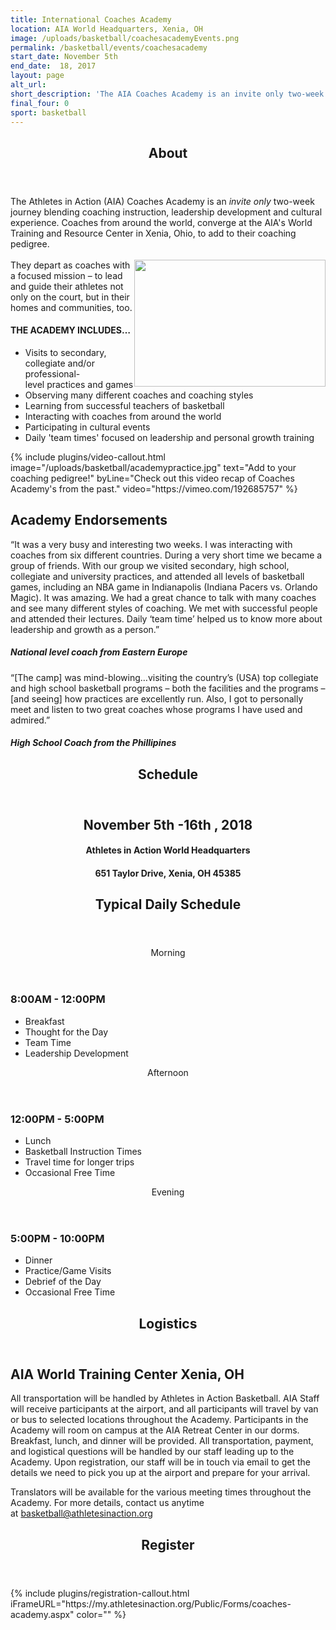 ```yaml
---
title: International Coaches Academy
location: AIA World Headquarters, Xenia, OH
image: /uploads/basketball/coachesacademyEvents.png
permalink: /basketball/events/coachesacademy
start_date: November 5th
end_date:  18, 2017
layout: page
alt_url: 
short_description: 'The AIA Coaches Academy is an invite only two-week academy blending coaching instruction, leadership development and cultural experience. Coaches from around the world travel to Xenia, OH with the goal of leaving able to better lead and guide their athletes in every area of life.'
final_four: 0
sport: basketball
---
```

<div class="row">
<div class=" span-12 cell" id="about">
<section class="section" id="about"><header class="section-header container text-center"><h2 class="section-title first-color" data-title="About">About</h2></header></section>
</div></div>
<div class="row">
<div class=" span-12 cell">
<div class="container"><p><span>The Athletes in Action (AIA) Coaches Academy is an </span><em>invite only</em><span> two-week journey blending coaching instruction, leadership development and cultural experience. Coaches from around the world, converge at the AIA's World Training and Resource Center in Xenia, Ohio, to add to their coaching pedigree.</span><br /><br /><span>They dep<img width="306" height="203" alt="" src="/uploads/basketball/coachesacademylogo.png" style="float: right;" />art as coaches with a focused mission &ndash; to lead and guide their athletes not only on the court, but in their homes and communities, too. </span></p>
<h4>THE ACADEMY INCLUDES&hellip;</h4>
<ul>
<li>Visits to secondary, collegiate and/or professional-level&nbsp;practices and games</li>
<li>Observing many different coaches and coaching styles</li>
<li>Learning from successful teachers of basketball</li>
<li>Interacting with coaches from around the world</li>
<li>Participating in cultural events</li>
<li>Daily 'team times' focused on leadership and personal growth training</li>
</ul>
<p><span></span></p>
<p><span></span></p>
</div>
<div class="mb35 mb20-xs"></div>
<!-- space -->
{% include plugins/video-callout.html image="/uploads/basketball/academypractice.jpg" text="Add to your coaching pedigree!" byLine="Check out this video recap of Coaches Academy's from the past." video="https://vimeo.com/192685757" %}
<div class="row">
<div class=" span-12 cell">
<!--<div class="container"><h2 style="text-align: center;"><strong> 2017 Presenters: </strong></h2>
<p style="text-align: center;"><img src="/uploads/basketball/dell-harris.png" /></p>
<h3 style="text-align: center;">Del Harris</h3>
</div>-->
<h2 class="title text-center mb30">Academy <span class="light first-color">Endorsements</span></h2>
<div class="row">
<div class="col-md-6">
<div class="testimonial wow zoomIn animated" style="visibility: visible; animation-name: zoomIn;">
<figure></figure>
<div class="testimonial-content">
<p>&ldquo;It was a very busy and interesting two weeks. I was interacting with coaches from six different countries. During a very short time we became a group of friends. With our group we visited secondary, high school, collegiate and university practices, and attended all levels of basketball games, including an NBA game in Indianapolis (Indiana Pacers vs. Orlando Magic). It was amazing. We had a great chance to talk with many coaches and see many different styles of coaching. We met with successful people and attended their lectures. Daily &lsquo;team time&rsquo; helped us to know more about leadership and growth as a person.&rdquo;</p>
<h5>National level coach from Eastern Europe</h5>
</div>
<!-- End .testimonial-content --></div>
<!-- End .testimonial --></div>
<!-- End .col-md-6 -->
<div class="col-md-6">
<div class="testimonial reverse wow zoomIn animated" data-wow-delay="0.2s" style="visibility: visible; animation-delay: 0.2s; animation-name: zoomIn;">
<figure></figure>
<div class="testimonial-content">
<p>&ldquo;[The camp] was mind-blowing&hellip;visiting the country&rsquo;s (USA) top collegiate and high school basketball programs &ndash; both the facilities and the programs &ndash; [and seeing] how practices are excellently run. Also, I got to personally meet and listen to two great coaches whose programs I have used and admired.&rdquo;</p>
<h5>High School Coach from the Phillipines</h5>
</div>
<!-- End .testimonial-content --></div>
<!-- End .testimonial --></div>
<!-- End .col-md-6 --></div>
<!-- End .row -->
</div></div>
<div class="row">
<div class=" span-12 cell" id="schedule">
<header class="section-header container text-center">
<h2 class="section-title first-color" data-title="Schedule">Schedule</h2>
</header>
</div></div>
<div class="row">
<div class=" span-12 cell">
<div class="container"><h2 style="text-align: center;">November 5th -16th , 2018</h2>
<h4 style="text-align: center;">Athletes in Action World Headquarters</h4>
<h4 style="text-align: center;">651 Taylor Drive, Xenia, OH 45385</h4>
</div>
<div class="container"><div class="mb60"></div>
<!-- space -->
<div class="container"><header class="title-block text-center mb50">
<h2 class="title text-center mb30">Typical Daily <span class="light first-color">Schedule</span></h2>
<p></p>
</header>
<div class="row">
<div class="col-sm-4">
<div class="pricing-table flat"><header>
<div class="price"><span>Morning</span></div>
</header>
<h3>8:00AM - 12:00PM<span class="label label-light"></span></h3>
<ul class="pricing-list">
<li><i class="icon-pin"></i>Breakfast</li>
<li><i class="icon-pin"></i>Thought for the Day</li>
<li><i class="icon-pin"></i>Team Time</li>
<li><i class="icon-pin"></i>Leadership Development</li>
</ul>
</div>
<!-- End .pricing-table --></div>
<!-- End .col-md-4 -->
<div class="col-sm-4">
<div class="pricing-table flat"><header>
<div class="price"><span>Afternoon</span></div>
</header>
<h3>12:00PM - 5:00PM</h3>
<ul class="pricing-list">
<li><i class="icon-pin"></i>Lunch</li>
<li><i class="icon-pin"></i>Basketball Instruction Times</li>
<li><i class="icon-pin"></i>Travel time for longer trips</li>
<li><i class="icon-pin"></i>Occasional Free Time</li>
</ul>
</div>
<!-- End .pricing-table --></div>
<!-- End .col-md-4 -->
<div class="col-sm-4">
<div class="pricing-table flat"><header>
<div class="price"><span>Evening</span></div>
</header>
<h3>5:00PM - 10:00PM <span class="label label-popular"></span></h3>
<ul class="pricing-list">
<li><i class="icon-pin"></i>Dinner</li>
<li><i class="icon-pin"></i>Practice/Game Visits</li>
<li><i class="icon-pin"></i>Debrief of the Day</li>
<li><i class="icon-pin"></i>Occasional Free Time</li>
</ul>
</div>
<!-- End .pricing-table --></div>
<!-- End .col-md-4 --></div>
<!-- End .row --></div>
<!-- End .container -->
</div></div></div>
<div class="row">
<div class=" span-12 cell" id="logistics">
<header class="section-header container text-center">
<h2 class="section-title first-color" data-title="Logistics">Logistics</h2>
</header>
</div></div>
<div class="row fullwidth">
<div class=" span-12 cell">
<div class="mb20 mt20"><div class="bg-image pt40 pb40 pb60-xs overlay-container" data-bgattach="/uploads/basketball/xenia-map.png">
<div class="overlay"></div>
<!-- end .overlay -->
<div class="mb20"></div>
<!-- space -->
<div class="container">
<div class="row">
<div class="col-md-8 col-md-push-2">
<h2 class="title text-center mb30">AIA World Training Center <span class="light first-color">Xenia, OH</span></h2>
<p class="text-center"></p>
<div class="mb20"></div>
<!-- End .col-md-4 --></div>
<!-- End .col-md-8 --></div>
<!-- End .row --></div>
<!-- End .container --></div>
<!-- End .bg-image -->
</div>
<div class="container"><p>All transportation will be handled by Athletes in Action Basketball. AIA Staff will receive participants at the airport, and all participants will travel by van or bus to selected locations throughout the Academy. Participants in the Academy will room on campus at the AIA Retreat Center in our dorms. Breakfast, lunch, and dinner will be provided. All transportation, payment, and logistical questions will be handled by our staff leading up to the Academy. Upon registration, our staff will be in touch via email to get the details we need to pick you up at the airport and prepare for your arrival.</p>
<p>Translators will be available for the various meeting times throughout the Academy. For more details, contact us anytime at&nbsp;<a href="mailto:basketball@athletesinaction.org">basketball@athletesinaction.org</a></p>
</div></div></div>
<div class="row fullwidth">
<div class=" span-12 cell" id="register">
<header class="section-header container text-center">
<h2 class="section-title first-color" data-title="Register">Register</h2>
</header>
</div></div>
{% include plugins/registration-callout.html iFrameURL="https://my.athletesinaction.org/Public/Forms/coaches-academy.aspx" color="" %}
